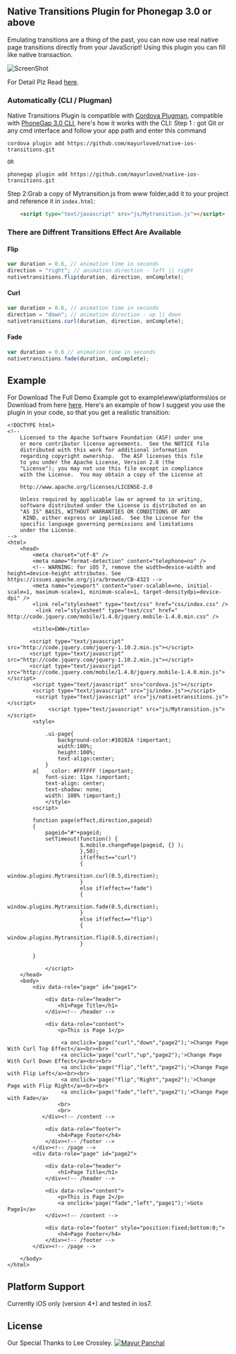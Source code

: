 ## Native Transitions Plugin for Phonegap 3.0 or above

Emulating transitions are a thing of the past, you can now use real native page transitions directly from your JavaScript! Using this plugin you can fill like native transaction.

![ScreenShot](http://www.excellentwebworld.com/wp-content/uploads/2014/01/banner.jpg)

For Detail Plz Read [here](http://www.excellentwebworld.com//native-transitions-plugin-for-ios-phonegap).

### Automatically (CLI / Plugman)
Native Transitions Plugin is compatible with [Cordova Plugman](https://github.com/apache/cordova-plugman), compatible with [PhoneGap 3.0 CLI](http://docs.phonegap.com/en/3.0.0/guide_cli_index.md.html#The%20Command-line%20Interface_add_features), here's how it works with the CLI:
Step 1 : got Git or any cmd interface and follow your app path and enter this command
```
cordova plugin add https://github.com/mayurloved/native-ios-transitions.git

OR

phonegap plugin add https://github.com/mayurloved/native-ios-transitions.git
```
Step 2:Grab a copy of Mytransition.js from www folder,add it to your project and reference it in `index.html`:

```html
    <script type="text/javascript" src="js/Mytransition.js"></script>
```
### There are Diffrent Transitions Effect Are Available 

#### Flip

```js
var duration = 0.6, // animation time in seconds
direction = "right"; // animation direction - left || right
nativetransitions.flip(duration, direction, onComplete);
```

#### Curl

```js
var duration = 0.6, // animation time in seconds
direction = "down"; // animation direction - up || down
nativetransitions.curl(duration, direction, onComplete);
```

#### Fade
```js
var duration = 0.6 // animation time in seconds
nativetransitions.fade(duration, onComplete);
```

## Example
For Download The Full Demo Example got to example\eww\platforms\ios or Download from here [here](http://www.excellentwebworld.com/wp-content/uploads/2014/01/eww.zip).
Here's an example of how I suggest you use the plugin in your code, so that you get a realistic transition:

```
<!DOCTYPE html>
<!--
    Licensed to the Apache Software Foundation (ASF) under one
    or more contributor license agreements.  See the NOTICE file
    distributed with this work for additional information
    regarding copyright ownership.  The ASF licenses this file
    to you under the Apache License, Version 2.0 (the
    "License"); you may not use this file except in compliance
    with the License.  You may obtain a copy of the License at

    http://www.apache.org/licenses/LICENSE-2.0

    Unless required by applicable law or agreed to in writing,
    software distributed under the License is distributed on an
    "AS IS" BASIS, WITHOUT WARRANTIES OR CONDITIONS OF ANY
     KIND, either express or implied.  See the License for the
    specific language governing permissions and limitations
    under the License.
-->
<html>
    <head>
        <meta charset="utf-8" />
        <meta name="format-detection" content="telephone=no" />
        <!-- WARNING: for iOS 7, remove the width=device-width and height=device-height attributes. See https://issues.apache.org/jira/browse/CB-4323 -->
        <meta name="viewport" content="user-scalable=no, initial-scale=1, maximum-scale=1, minimum-scale=1, target-densitydpi=device-dpi" />
        <link rel="stylesheet" type="text/css" href="css/index.css" />
         <link rel="stylesheet" type="text/css" href=" http://code.jquery.com/mobile/1.4.0/jquery.mobile-1.4.0.min.css" />
        
        <title>EWW</title>
      
       <script type="text/javascript" src="http://code.jquery.com/jquery-1.10.2.min.js"></script>
       <script type="text/javascript" src="http://code.jquery.com/jquery-1.10.2.min.js"></script>
       <script type="text/javascript" src="http://code.jquery.com/mobile/1.4.0/jquery.mobile-1.4.0.min.js"></script>
        <script type="text/javascript" src="cordova.js"></script>
        <script type="text/javascript" src="js/index.js"></script>
         <script type="text/javascript" src="js/nativetransitions.js"></script>
             <script type="text/javascript" src="js/Mytransition.js"></script>
        <style>
            
            .ui-page{
                background-color:#10282A !important;
                width:100%;
                height:100%;
                text-align:center;
            }
        a{    color: #FFFFFF !important;
            font-size: 11px !important;
            text-align: center;
            text-shadow: none;
            width: 100% !important;}
            </style>
        <script>
                      
        function page(effect,direction,pageid)
        {
            pageid="#"+pageid;
            setTimeout(function() {
                       $.mobile.changePage(pageid, {} );
                       },50);
                       if(effect=="curl")
                       {
                           window.plugins.Mytransition.curl(0.5,direction);
                       }
                       else if(effect=="fade")
                       {
                           window.plugins.Mytransition.fade(0.5,direction);
                       }
                       else if(effect=="flip")
                       {
                           window.plugins.Mytransition.flip(0.5,direction);
                       }
                       
        }

            </script>
    </head>
    <body>
        <div data-role="page" id="page1">
            
            <div data-role="header">
                <h1>Page Title</h1>
            </div><!-- /header -->
            
            <div data-role="content">
                <p>This is Page 1</p>
                
                 <a onclick='page("curl","down","page2");'>Change Page With Curl Top Effect</a><br><br>
                 <a onclick='page("curl","up","page2");'>Change Page With Curl Down Effect</a><br><br>
                 <a onclick='page("flip","left","page2");'>Change Page with Flip Left</a><br><br>
                 <a onclick='page("flip","Right","page2");'>Change Page with Flip Right</a><br><br>
                 <a onclick='page("fade","left","page2");'>Change Page with Fade</a>
                <br>
                <br>
           </div><!-- /content -->
            
            <div data-role="footer">
                <h4>Page Footer</h4>
            </div><!-- /footer -->
        </div><!-- /page -->
        <div data-role="page" id="page2">
            
            <div data-role="header">
                <h1>Page Title</h1>
            </div><!-- /header -->
            
            <div data-role="content">
                <p>This is Page 2</p>
                <a onclick='page("fade","left","page1");'>Goto Page1</a>
            </div><!-- /content -->
            
            <div data-role="footer" style="position:fixed;bottom:0;">
                <h4>Page Footer</h4>
            </div><!-- /footer -->
        </div><!-- /page -->

    </body>
</html>

```

## Platform Support

Currently iOS only (version 4+) and tested in ios7.

## License
Our Special Thanks to Lee Crossley.
[![Mayur Panchal](http://excellentwebworld.com/wp-content/uploads/2013/07/logo.png)](http://www.excellentwebworld.com/ "Blogging")
